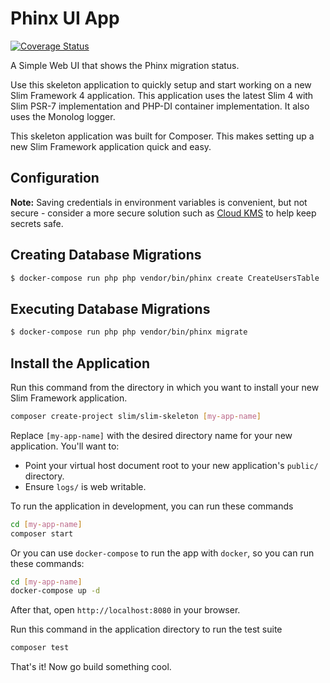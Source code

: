 # Phinx UI App

[![Coverage Status](https://coveralls.io/repos/github/robmorgan/phinx-ui-app/badge.svg?branch=master)](https://coveralls.io/github/robmorgan/phinx-ui-app?branch=master)

A Simple Web UI that shows the Phinx migration status.

Use this skeleton application to quickly setup and start working on a new Slim Framework 4 application. This application uses the latest Slim 4 with Slim PSR-7 implementation and PHP-DI container implementation. It also uses the Monolog logger.

This skeleton application was built for Composer. This makes setting up a new Slim Framework application quick and easy.

## Configuration

**Note:** Saving credentials in environment variables is convenient, but not secure - consider a more secure solution such as [Cloud KMS](https://cloud.google.com/kms/) to help keep secrets safe.

## Creating Database Migrations

```bash
$ docker-compose run php php vendor/bin/phinx create CreateUsersTable
```

## Executing Database Migrations

```bash
$ docker-compose run php php vendor/bin/phinx migrate
```

## Install the Application

Run this command from the directory in which you want to install your new Slim Framework application.

```bash
composer create-project slim/slim-skeleton [my-app-name]
```

Replace `[my-app-name]` with the desired directory name for your new application. You'll want to:

- Point your virtual host document root to your new application's `public/` directory.
- Ensure `logs/` is web writable.

To run the application in development, you can run these commands

```bash
cd [my-app-name]
composer start
```

Or you can use `docker-compose` to run the app with `docker`, so you can run these commands:

```bash
cd [my-app-name]
docker-compose up -d
```

After that, open `http://localhost:8080` in your browser.

Run this command in the application directory to run the test suite

```bash
composer test
```

That's it! Now go build something cool.

